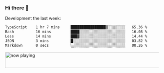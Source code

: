 ### Hi there 👋

Development the last week:
<!--START_SECTION:waka-->

```txt
TypeScript    1 hr 7 mins     ████████████████▒░░░░░░░░   65.36 %
Bash          16 mins         ████░░░░░░░░░░░░░░░░░░░░░   16.08 %
Less          14 mins         ███▓░░░░░░░░░░░░░░░░░░░░░   14.44 %
JSON          3 mins          █░░░░░░░░░░░░░░░░░░░░░░░░   03.82 %
Markdown      0 secs          ░░░░░░░░░░░░░░░░░░░░░░░░░   00.26 %
```

<!--END_SECTION:waka-->

<!--
**JASONPANGGO/jasonpanggo** is a ✨ _special_ ✨ repository because its `README.md` (this file) appears on your GitHub profile.

Here are some ideas to get you started:

- 🔭 I’m currently working on ...
- 🌱 I’m currently learning ...
- 👯 I’m looking to collaborate on ...
- 🤔 I’m looking for help with ...
- 💬 Ask me about ...
- 📫 How to reach me: ...
- 😄 Pronouns: ...
- ⚡ Fun fact: ...
-->

<a href="https://volt.fm/user/q8yd9e79csfr57rt" target="_blank"><img src="https://spotify-badge-egoist.vercel.app/api/now-playing" width="540" height="52" alt="now playing"></a>
